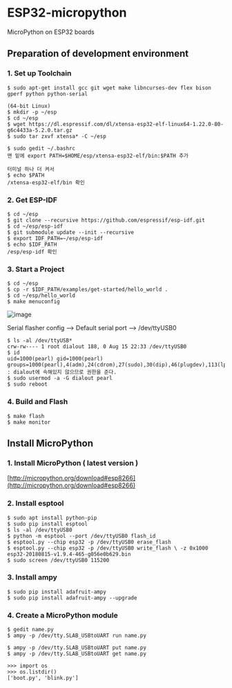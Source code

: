 # ESP32-micropython
MicroPython on ESP32 boards

## Preparation of development environment
### 1. Set up Toolchain
		
	$ sudo apt-get install gcc git wget make libncurses-dev flex bison gperf python python-serial

	(64-bit Linux)
	$ mkdir -p ~/esp
	$ cd ~/esp
	$ wget https://dl.espressif.com/dl/xtensa-esp32-elf-linux64-1.22.0-80-g6c4433a-5.2.0.tar.gz
	$ sudo tar zxvf xtensa* -C ~/esp

	$ sudo gedit ~/.bashrc
	맨 밑에 export PATH=$HOME/esp/xtensa-esp32-elf/bin:$PATH 추가
	
	터미널 하나 더 켜서
	$ echo $PATH
	/xtensa-esp32-elf/bin 확인

### 2. Get ESP-IDF  
	
	$ cd ~/esp
	$ git clone --recursive https://github.com/espressif/esp-idf.git
	$ cd ~/esp/esp-idf
	$ git submodule update --init --recursive
	$ export IDF_PATH=~/esp/esp-idf
	$ echo $IDF_PATH
	/esp/esp-idf 확인

### 3. Start a Project
		
	$ cd ~/esp
	$ cp -r $IDF_PATH/examples/get-started/hello_world .
	$ cd ~/esp/hello_world
	$ make menuconfig

![image](https://user-images.githubusercontent.com/35492329/44190301-0efa8980-a161-11e8-9923-cec0161f5b6d.png)
	
Serial flasher config --> Default serial port --> /dev/ttyUSB0

	$ ls -al /dev/ttyUSB*
	crw-rw---- 1 root dialout 188, 0 Aug 15 22:33 /dev/ttyUSB0
	$ id
	uid=1000(pearl) gid=1000(pearl) groups=1000(pearl),4(adm),24(cdrom),27(sudo),30(dip),46(plugdev),113(lpadmin),128(sambashare)
	: dialout에 속해있지 않으므로 권한을 준다.
	$ sudo usermod -a -G dialout pearl
	$ sudo reboot 


### 4. Build and Flash
		
	$ make flash
	$ make monitor
	

## Install MicroPython

### 1. Install MicroPython ( latest version )
[http://micropython.org/download#esp8266](http://micropython.org/download#esp8266) 

### 2. Install esptool
	$ sudo apt install python-pip
	$ sudo pip install esptool
	$ ls -al /dev/ttyUSB0
	$ python -m esptool --port /dev/ttyUSB0 flash_id
	$ esptool.py --chip esp32 -p /dev/ttyUSB0 erase_flash
	$ esptool.py --chip esp32 -p /dev/ttyUSB0 write_flash \ -z 0x1000 esp32-20180815-v1.9.4-465-g056e0b629.bin
	$ sudo screen /dev/ttyUSB0 115200

### 3. Install ampy 	
	$ sudo pip install adafruit-ampy
	$ sudo pip install adafruit-ampy --upgrade

### 4. Create a MicroPython module
	$ gedit name.py
	$ ampy -p /dev/tty.SLAB_USBtoUART run name.py

	$ ampy -p /dev/tty.SLAB_USBtoUART put name.py
	$ ampy -p /dev/tty.SLAB_USBtoUART get name.py
	
	>>> import os
	>>> os.listdir()
	['boot.py', 'blink.py']
